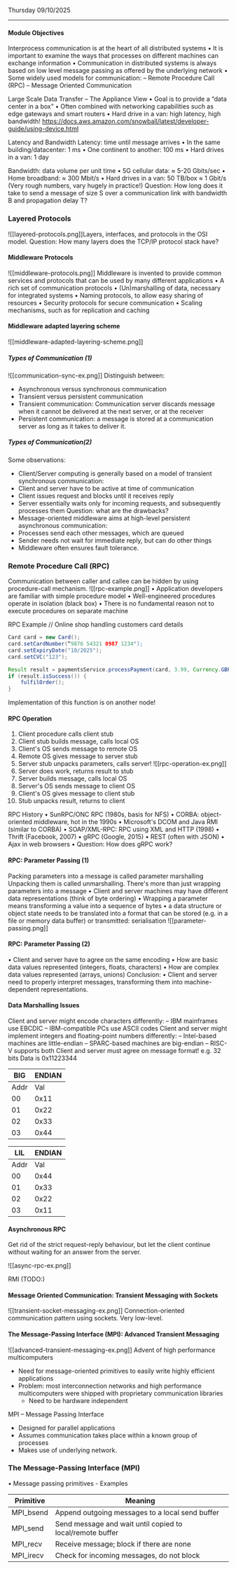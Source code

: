 Thursday 09/10/2025

---
#### Module Objectives
 Interprocess communication is at the heart of
all distributed systems
• It is important to examine the ways that processes on different machines can exchange information
• Communication in distributed systems is always based on low level message passing as offered by the underlying network
• Some widely used models for communication:
– Remote Procedure Call (RPC)
– Message Oriented Communication

Large Scale Data Transfer – The Appliance View
• Goal is to provide a “data center in a box”
• Often combined with networking capabilities such as edge gateways and smart routers
• Hard drive in a van:
high latency, high bandwidth!
https://docs.aws.amazon.com/snowball/latest/developer-guide/using-device.html

Latency and Bandwidth
Latency: time until message arrives
• In the same building/datacenter: 1 ms
• One continent to another: 100 ms
• Hard drives in a van: 1 day

Bandwidth: data volume per unit time
• 5G cellular data: ≈ 5-20 Gbits/sec
• Home broadband: ≈ 300 Mbit/s
• Hard drives in a van: 50 TB/box ≈ 1 Gbit/s
(Very rough numbers, vary hugely in practice!)
Question: How long does it take to send a message of size S over a
communication link with bandwidth B and propagation delay T?
### Layered Protocols
![[layered-protocols.png]]Layers, interfaces, and protocols in the OSI model.
Question: How many layers does the TCP/IP protocol stack have?
#### Middleware Protocols
![[middleware-protocols.png]]
Middleware is invented to provide common services and protocols
that can be used by many different applications
• A rich set of communication protocols
• (Un)marshalling of data, necessary for integrated systems
• Naming protocols, to allow easy sharing of resources
• Security protocols for secure communication
• Scaling mechanisms, such as for replication and caching
#### Middleware adapted layering scheme
![[middleware-adapted-layering-scheme.png]]
##### Types of Communication (1)
![[communication-sync-ex.png]]
Distinguish between:
- Asynchronous versus synchronous communication
- Transient versus persistent communication
- Transient communication: Communication server discards message when it cannot be delivered at the next server, or at the receiver
- Persistent communication: a message is stored at a communication server as long as it takes to deliver it.
##### Types of Communication(2)
Some observations:
- Client/Server computing is generally based on a model of transient synchronous communication:
- Client and server have to be active at time of communication
- Client issues request and blocks until it receives reply
- Server essentially waits only for incoming requests, and subsequently processes them
Question: what are the drawbacks?
- Message-oriented middleware aims at high-level persistent asynchronous communication:
- Processes send each other messages, which are queued
- Sender needs not wait for immediate reply, but can do other things
- Middleware often ensures fault tolerance.
### Remote Procedure Call (RPC)
Communication between caller and callee can be hidden by using
procedure-call mechanism.
![[rpc-example.png]]
• Application developers are familiar with simple procedure model
• Well-engineered procedures operate in isolation (black box)
• There is no fundamental reason not to execute procedures on
separate machine

RPC Example
// Online shop handling customers card details
```java
Card card = new Card();
card.setCardNumber(“9876 54321 0987 1234");
card.setExpiryDate("10/2025");
card.setCVC("123");

Result result = paymentsService.processPayment(card, 3.99, Currency.GBP);
if (result.isSuccess()) {
	fulfilOrder();
} 
```
Implementation of this function is on another node!
#### RPC Operation
1. Client procedure calls client stub
2. Client stub builds message, calls local OS
3. Client's OS sends message to remote OS
4. Remote OS gives message to server stub
5. Server stub unpacks parameters, calls server!
![[rpc-operation-ex.png]]
6. Server does work, returns result to stub
7. Server builds message, calls local OS
8. Server's OS sends message to client OS
9. Client's OS gives message to client stub
10. Stub unpacks result, returns to client

RPC History
• SunRPC/ONC RPC (1980s, basis for NFS)
• CORBA: object-oriented middleware, hot in the 1990s
• Microsoft's DCOM and Java RMI (similar to CORBA)
• SOAP/XML-RPC: RPC using XML and HTTP (1998)
• Thrift (Facebook, 2007)
• gRPC (Google, 2015)
• REST (often with JSON)
• Ajax in web browsers
• Question: How does gRPC work?
#### RPC: Parameter Passing (1)
Packing parameters into a message is called parameter marshalling
Unpacking them is called unmarshalling.
There's more than just wrapping parameters into a message
• Client and server machines may have different data
representations (think of byte ordering)
• Wrapping a parameter means transforming a value into a
sequence of bytes
• a data structure or object state needs to be translated into a format that can
be stored (e.g. in a file or memory data buffer) or transmitted: serialisation
![[parameter-passing.png]]
#### RPC: Parameter Passing (2)
• Client and server have to agree on the same encoding
• How are basic data values represented (integers, floats, characters)
• How are complex data values represented (arrays, unions)
Conclusion:
• Client and server need to properly interpret messages, transforming them into machine-dependent representations.
#### Data Marshalling Issues
Client and server might encode characters differently:
– IBM mainframes use EBCDIC
– IBM-compatible PCs use ASCII codes
Client and server might implement integers and floating-point numbers differently:
– Intel-based machines are little-endian
– SPARC-based machines are big-endian
– RISC-V supports both
Client and server must agree on message format! e.g. 32 bits Data is 0x11223344

| BIG  | ENDIAN |
| ---- | ------ |
| Addr | Val    |
| 00   | 0x11   |
| 01   | 0x22   |
| 02   | 0x33   |
| 03   | 0x44   |

| LIL  | ENDIAN |
| ---- | ------ |
| Addr | Val    |
| 00   | 0x44   |
| 01   | 0x33   |
| 02   | 0x22   |
| 03   | 0x11   |
#### Asynchronous RPC
Get rid of the strict request-reply behaviour, but let the client continue without waiting for an answer from the server.

![[async-rpc-ex.png]]

RMI (TODO:)

#### Message Oriented Communication: Transient Messaging with Sockets
![[transient-socket-messaging-ex.png]]
Connection-oriented communication pattern using sockets. Very low-level.
#### The Message-Passing Interface (MPI): Advanced Transient Messaging
![[advanced-transient-messaging-ex.png]]
Advent of high performance multicomputers
- Need for message-oriented primitives to easily write highly efficient applications
- Problem: most interconnection networks and high performance multicomputers were shipped with proprietary communication libraries
	- Need to be hardware independent 

MPI – Message Passing Interface
- Designed for parallel applications
- Assumes communication takes place within a known group of processes
- Makes use of underlying network.
### The Message-Passing Interface (MPI)
• Message passing primitives - Examples

| Primitive | Meaning                                                    |
| --------- | ---------------------------------------------------------- |
| MPI_bsend | Append outgoing messages to a local send buffer            |
| MPI_send  | Send message and wait until copied  to local/remote buffer |
| MPI_recv  | Receive message; block if there are none                   |
| MPI_irecv | Check for incoming messages, do not block                  |

